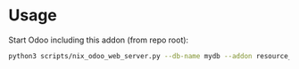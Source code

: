 # Usage

Start Odoo including this addon (from repo root):

```bash
python3 scripts/nix_odoo_web_server.py --db-name mydb --addon resource_multi_week_calendar
```

